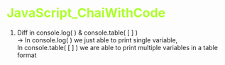 <h1 style="color:greenyellow">JavaScript_ChaiWithCode</h1>

1. Diff in console.log( ) & console.table( [ ] ) <br>
-> In console.log( ) we just able to print single variable,<br> 
In console.table( [ ] ) we are able to print multiple variables in a table format

